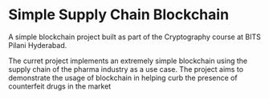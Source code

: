 # Simple Supply Chain Blockchain

A simple blockchain project built as part of the Cryptography course at BITS Pilani Hyderabad.

The curret project implements an extremely simple blockchain using the supply chain of the pharma industry as a use case. The project aims to demonstrate the usage of blockchain in helping curb the presence of counterfeit drugs in the market
